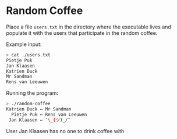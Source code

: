 # Random Coffee

Place a file `users.txt` in the directory where the executable lives and populate it with the users that participate in
the random coffee.

Example input:

```bash
> cat ./users.txt
Pietje Puk
Jan Klaasen
Katrien Duck
Mr Sandman
Rens van Leeuwen
```

Running the program:

```bash
> ./random-coffee
Katrien Duck ↔ Mr Sandman
  Pietje Puk ↔ Rens van Leeuwen
 Jan Klaasen ↔ ¯\_(ツ)_/¯
```

User Jan Klaasen has no one to drink coffee with